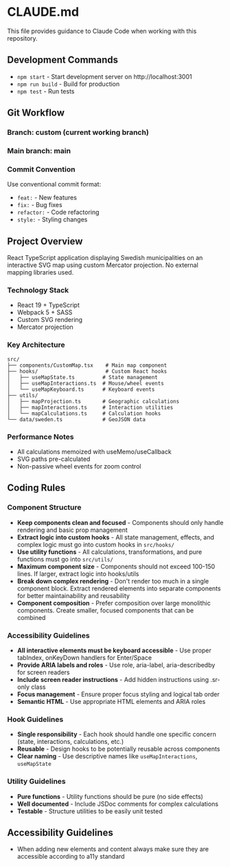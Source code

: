 # CLAUDE.md

This file provides guidance to Claude Code when working with this repository.

## Development Commands

- `npm start` - Start development server on http://localhost:3001
- `npm run build` - Build for production
- `npm test` - Run tests

## Git Workflow

### Branch: custom (current working branch)

### Main branch: main

### Commit Convention

Use conventional commit format:

- `feat:` - New features
- `fix:` - Bug fixes
- `refactor:` - Code refactoring
- `style:` - Styling changes

## Project Overview

React TypeScript application displaying Swedish municipalities on an interactive SVG map using custom Mercator projection. No external mapping libraries used.

### Technology Stack

- React 19 + TypeScript
- Webpack 5 + SASS
- Custom SVG rendering
- Mercator projection

### Key Architecture

```
src/
├── components/CustomMap.tsx    # Main map component
├── hooks/                      # Custom React hooks
│   ├── useMapState.ts         # State management
│   ├── useMapInteractions.ts  # Mouse/wheel events
│   └── useMapKeyboard.ts      # Keyboard events
├── utils/
│   ├── mapProjection.ts       # Geographic calculations
│   ├── mapInteractions.ts     # Interaction utilities
│   └── mapCalculations.ts     # Calculation hooks
└── data/sweden.ts             # GeoJSON data
```

### Performance Notes

- All calculations memoized with useMemo/useCallback
- SVG paths pre-calculated
- Non-passive wheel events for zoom control

## Coding Rules

### Component Structure

- **Keep components clean and focused** - Components should only handle rendering and basic prop management
- **Extract logic into custom hooks** - All state management, effects, and complex logic must go into custom hooks in `src/hooks/`
- **Use utility functions** - All calculations, transformations, and pure functions must go into `src/utils/`
- **Maximum component size** - Components should not exceed 100-150 lines. If larger, extract logic into hooks/utils
- **Break down complex rendering** - Don't render too much in a single component block. Extract rendered elements into separate components for better maintainability and reusability
- **Component composition** - Prefer composition over large monolithic components. Create smaller, focused components that can be combined

### Accessibility Guidelines

- **All interactive elements must be keyboard accessible** - Use proper tabIndex, onKeyDown handlers for Enter/Space
- **Provide ARIA labels and roles** - Use role, aria-label, aria-describedby for screen readers
- **Include screen reader instructions** - Add hidden instructions using .sr-only class
- **Focus management** - Ensure proper focus styling and logical tab order
- **Semantic HTML** - Use appropriate HTML elements and ARIA roles

### Hook Guidelines

- **Single responsibility** - Each hook should handle one specific concern (state, interactions, calculations, etc.)
- **Reusable** - Design hooks to be potentially reusable across components
- **Clear naming** - Use descriptive names like `useMapInteractions`, `useMapState`

### Utility Guidelines

- **Pure functions** - Utility functions should be pure (no side effects)
- **Well documented** - Include JSDoc comments for complex calculations
- **Testable** - Structure utilities to be easily unit tested

## Accessibility Guidelines

- When adding new elements and content always make sure they are accessible according to a11y standard
